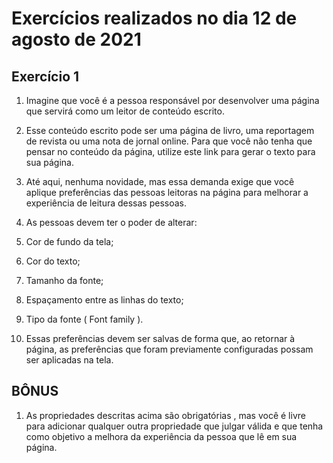 # Exercícios realizados no dia 12 de agosto de 2021

## Exercício 1

1. Imagine que você é a pessoa responsável por desenvolver uma página que servirá como um leitor de conteúdo escrito.

2. Esse conteúdo escrito pode ser uma página de livro, uma reportagem de revista ou uma nota de jornal online. Para que você não tenha que pensar no conteúdo da página, utilize este link para gerar o texto para sua página.

3. Até aqui, nenhuma novidade, mas essa demanda exige que você aplique preferências das pessoas leitoras na página para melhorar a experiência de leitura dessas pessoas.

4. As pessoas devem ter o poder de alterar:

  1. Cor de fundo da tela;

  2. Cor do texto;

  3. Tamanho da fonte;

  4. Espaçamento entre as linhas do texto;

  5. Tipo da fonte ( Font family ).

6. Essas preferências devem ser salvas de forma que, ao retornar à página, as preferências que foram previamente configuradas possam ser aplicadas na tela.

## BÔNUS

1. As propriedades descritas acima são obrigatórias , mas você é livre para adicionar qualquer outra propriedade que julgar válida e que tenha como objetivo a melhora da experiência da pessoa que lê em sua página.

